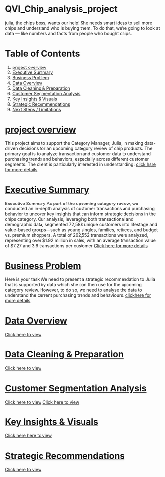 # QVI_Chip_analysis_project
julia, the chips boss, wants our help! She needs smart ideas to sell more chips and understand who is buying them. To do that, we’re going to look at data — like numbers and facts from people who bought chips.

# Table of Contents
1. [project overview](#project-overview)
1. [Executive Summary](#executive-summary)
2. [Business Problem](#business-problem)
3. [Data Overview](#data-overview)
4. [Data Cleaning & Preparation](#data-cleaning--preparation)
5. [Customer Segmentation Analysis](#customer-segmentation-analysis)
6. [Key Insights & Visuals](#key-insights--visuals)
7. [Strategic Recommendations](#strategic-recommendations)
8. [Next Steps / Limitations](#next-steps--limitations)
# [project overview](#project-overview)
This project aims to support the Category Manager, Julia, in making data-driven decisions for an upcoming category review of chip products. The primary goal is to analyze transaction and customer data to understand purchasing trends and behaviors, especially across different customer segments.
The client is particularly interested in understanding:
[click hsre for more details](https://github.com/bryan405/Chip_analysis_project/blob/main/project%20overview2.pdf)

# [Executive Summary](#executive-summary)
Executive Summary
As part of the upcoming category review, we conducted an in-depth analysis of customer 
transactions and purchasing behavior to uncover key insights that can inform strategic 
decisions in the chips category.
Our analysis, leveraging both transactional and demographic data, segmented 72,588 
unique customers into lifestage and value-based groups—such as young singles, families, 
retirees, and budget vs. premium shoppers. A total of 262,552 transactions were analyzed, 
representing over $1.92 million in sales, with an average transaction value of $7.27 and 
3.6 transactions per customer
[Click here for more details](https://github.com/bryan405/Chip_analysis_project/blob/main/Executive%20Summary.pdf)

# [Business Problem](#business-problem)
Here is your task We need to present a strategic recommendation to Julia that is 
supported by data which she can then use for the upcoming category review. However, to 
do so, we need to analyse the data to understand the current purchasing trends and 
behaviours.
[clickhere for more details](https://github.com/bryan405/Chip_analysis_project/blob/main/business%20request.pdf)

# [Data Overview](#data-overview)
[Click here to view](https://github.com/bryan405/Chip_analysis_project/blob/main/Data%20Overview.pdf)

#  [Data Cleaning & Preparation](#data-cleaning--preparation)
[Click here to view](https://github.com/bryan405/Chip_analysis_project/blob/main/enhanced_chip_analysis.pdf)

# [Customer Segmentation Analysis](#customer-segmentation-analysis)
[Click here to view](https://github.com/bryan405/Chip_analysis_project/blob/main/segment_summary.csv)
[Click here to view](https://github.com/bryan405/Chip_analysis_project/blob/main/customer_segmentation_dashboard.png)

# [Key Insights & Visuals](#key-insights--visuals)
[Click here here to view](https://github.com/bryan405/Chip_analysis_project/blob/main/QVI_Chip_Analysis_Simple.pdf)

# [Strategic Recommendations](#strategic-recommendations)
[Click here to view](https://github.com/bryan405/Chip_analysis_project/blob/main/BUSINESS%20RECOMMENDATIONS.pdf)
